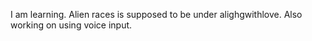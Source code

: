 I am learning.  Alien races is supposed to be under alighgwithlove. Also working on using voice input.
